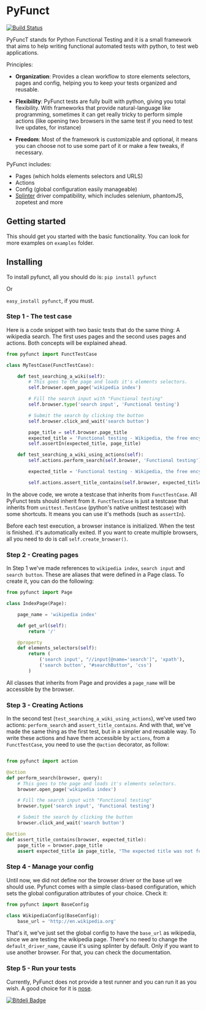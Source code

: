 # PyFunct
[![Build Status](https://travis-ci.org/gabrielpjordao/pyfunct.png)](https://travis-ci.org/gabrielpjordao/pyfunct)

PyFuncT stands for Python Functional Testing and it is a small framework that aims to help writing functional automated tests with python, to test web applications.

Principles:
* <b>Organization</b>: Provides a clean workflow to store elements selectors, pages and config, helping you to keep your tests organized and reusable.

* <b>Flexibility</b>: PyFunct tests are fully built with python, giving you total flexibility. With frameworks that provide natural-language like programming, sometimes it can get really tricky to perform simple actions (like opening two browsers in the same test if you need to test live updates, for instance)

* <b>Freedom</b>:  Most of the framework is customizable and optional, it means you can choose not to use some part of it or make a few tweaks, if necessary.

PyFunct includes:
* Pages (which holds elements selectors and URLS)
* Actions
* Config (global configuration easily manageable)
* [Splinter](http://splinter.cobrateam.info/) driver compatibility, which includes selenium, phantomJS, zopetest and more

## Getting started

This should get you started with the basic functionality. You can look for more examples
on `examples` folder.

## Installing
To install pyfunct, all you should do is:
`pip install pyfunct`

Or

`easy_install pyfunct`, if you must.


### Step 1 - The test case
Here is a code snippet with two basic tests that do the same thing: A wikipedia search. The first uses pages and the second uses pages and actions. Both concepts will be explained ahead.

```python
from pyfunct import FunctTestCase

class MyTestCase(FunctTestCase):

    def test_searching_a_wiki(self):
        # This goes to the page and loads it's elements selectors.
        self.browser.open_page('wikipedia index')

        # Fill the search input with "Functional testing"
        self.browser.type('search input', 'Functional testing')

        # Submit the search by clicking the button
        self.browser.click_and_wait('search button')

        page_title = self.browser.page_title
        expected_title = 'Functional testing - Wikipedia, the free encyclopedia'
        self.assertIn(expected_title, page_title)

    def test_searching_a_wiki_using_actions(self):
        self.actions.perform_search(self.browser, 'Functional testing')

        expected_title = 'Functional testing - Wikipedia, the free encyclopedia'

        self.actions.assert_title_contains(self.browser, expected_title)

```
In the above code, we wrote a testcase that inherits from `FunctTestCase`. All PyFunct tests should inherit from it.
`FunctTestCase` is just a testcase that inherits from `unittest.TestCase` (python's native unittest testcase) with some shortcuts. It means you can use it's methods (such as `assertIn`).

Before each test execution, a browser instance is initialized. When the test is finished. it's automatically exited.
If you want to create multiple browsers, all you need to do is call `self.create_browser()`.

### Step 2 - Creating pages
In Step 1 we've made references to `wikipedia index`, `search input` and `search button`. These are aliases that were defined in a Page class. To create it, you can do the following:
```python
from pyfunct import Page

class IndexPage(Page):

    page_name = 'wikipedia index'

    def get_url(self):
        return '/'

    @property
    def elements_selectors(self):
        return (
            ('search input', "//input[@name='search']", 'xpath'),
            ('search button', "#searchButton", 'css')
        )

```
All classes that inherits from Page and provides a `page_name` will be accessible by the browser.

### Step 3 - Creating Actions
In the second test (`test_searching_a_wiki_using_actions`), we've used two actions: `perform_search` and `assert_title_contains`. And with that, we've made the same thing as the first test, but in a simpler and reusable way. To write these actions and have them accessible by `actions`, from a `FunctTestCase`, you need to use the `@action` decorator, as follow:

```python

from pyfunct import action

@action
def perform_search(browser, query):
    # This goes to the page and loads it's elements selectors.
    browser.open_page('wikipedia index')

    # Fill the search input with "Functional testing"
    browser.type('search input', 'Functional testing')

    # Submit the search by clicking the button
    browser.click_and_wait('search button')

@action
def assert_title_contains(browser, expected_title):
    page_title = browser.page_title
    assert expected_title in page_title, "The expected title was not found in the page title"
```

### Step 4 - Manage your config
Until now, we did not define nor the browser driver or the base url we should use. Pyfunct comes with a simple class-based configuration, which sets the global configuration attributes of your choice. Check it:
```python
from pyfunct import BaseConfig

class WikipediaConfig(BaseConfig):
    base_url = 'http://en.wikipedia.org'
```

That's it, we've just set the global config to have the `base_url` as wikipedia, since we are testing the wikipedia page.
There's no need to change the `default_driver_name`, cause it's using splinter by default. Only if you want to use another browser. For that, you can check the documentation.

### Step 5 - Run your tests
Currently, PyFunct does not provide a test runner and you can run it as you wish. A good choice for it is [nose](https://github.com/nose-devs/nose).


[![Bitdeli Badge](https://d2weczhvl823v0.cloudfront.net/gabrielpjordao/pyfunct/trend.png)](https://bitdeli.com/free "Bitdeli Badge")

